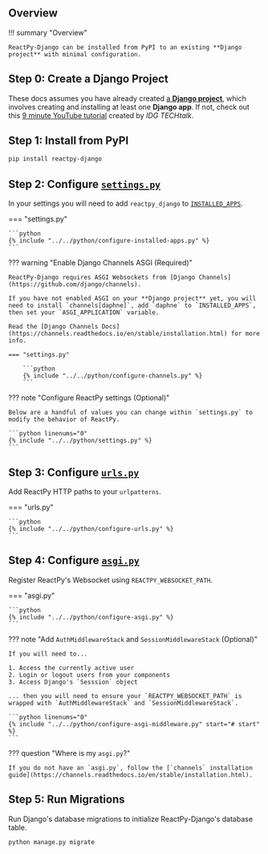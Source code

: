 ## Overview

!!! summary "Overview"

    ReactPy-Django can be installed from PyPI to an existing **Django project** with minimal configuration.

## Step 0: Create a Django Project

These docs assumes you have already created [a **Django project**](https://docs.djangoproject.com/en/dev/intro/tutorial01/), which involves creating and installing at least one **Django app**. If not, check out this [9 minute YouTube tutorial](https://www.youtube.com/watch?v=ZsJRXS_vrw0) created by _IDG TECHtalk_.

## Step 1: Install from PyPI

```bash linenums="0"
pip install reactpy-django
```

## Step 2: Configure [`settings.py`](https://docs.djangoproject.com/en/dev/topics/settings/)

In your settings you will need to add `reactpy_django` to [`INSTALLED_APPS`](https://docs.djangoproject.com/en/dev/ref/settings/#std:setting-INSTALLED_APPS).

=== "settings.py"

    ```python
    {% include "../../python/configure-installed-apps.py" %}
    ```

??? warning "Enable Django Channels ASGI (Required)"

    ReactPy-Django requires ASGI Websockets from [Django Channels](https://github.com/django/channels).

    If you have not enabled ASGI on your **Django project** yet, you will need to install `channels[daphne]`, add `daphne` to `INSTALLED_APPS`, then set your `ASGI_APPLICATION` variable.

    Read the [Django Channels Docs](https://channels.readthedocs.io/en/stable/installation.html) for more info.

    === "settings.py"

        ```python
        {% include "../../python/configure-channels.py" %}
        ```

??? note "Configure ReactPy settings (Optional)"

    Below are a handful of values you can change within `settings.py` to modify the behavior of ReactPy.

    ```python linenums="0"
    {% include "../../python/settings.py" %}
    ```

## Step 3: Configure [`urls.py`](https://docs.djangoproject.com/en/dev/topics/http/urls/)

Add ReactPy HTTP paths to your `urlpatterns`.

=== "urls.py"

    ```python
    {% include "../../python/configure-urls.py" %}
    ```

## Step 4: Configure [`asgi.py`](https://docs.djangoproject.com/en/dev/howto/deployment/asgi/)

Register ReactPy's Websocket using `REACTPY_WEBSOCKET_PATH`.

=== "asgi.py"

    ```python
    {% include "../../python/configure-asgi.py" %}
    ```

??? note "Add `AuthMiddlewareStack` and `SessionMiddlewareStack` (Optional)"

    If you will need to...

    1. Access the currently active user
    2. Login or logout users from your components
    3. Access Django's `Sesssion` object

    ... then you will need to ensure your `REACTPY_WEBSOCKET_PATH` is wrapped with `AuthMiddlewareStack` and `SessionMiddlewareStack`.

    ```python linenums="0"
    {% include "../../python/configure-asgi-middleware.py" start="# start" %}
    ```

??? question "Where is my `asgi.py`?"

    If you do not have an `asgi.py`, follow the [`channels` installation guide](https://channels.readthedocs.io/en/stable/installation.html).

## Step 5: Run Migrations

Run Django's database migrations to initialize ReactPy-Django's database table.

```bash linenums="0"
python manage.py migrate
```
